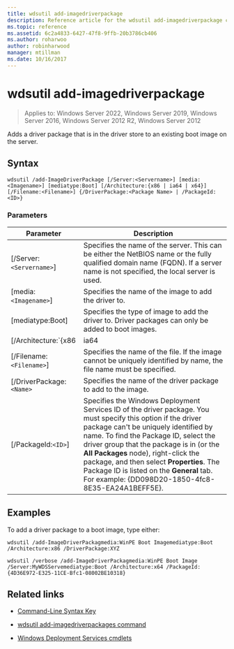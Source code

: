```yaml
---
title: wdsutil add-imagedriverpackage
description: Reference article for the wdsutil add-imagedriverpackage command, which adds a driver package that is in the driver store to an existing boot image on the server.
ms.topic: reference
ms.assetid: 6c2a4833-6427-47f8-9ffb-20b3786cb406
ms.author: roharwoo
author: robinharwood
manager: mtillman
ms.date: 10/16/2017
---
```


# wdsutil add-imagedriverpackage

>Applies to: Windows Server 2022, Windows Server 2019, Windows Server 2016, Windows Server 2012 R2, Windows Server 2012

Adds a driver package that is in the driver store to an existing boot image on the server.

## Syntax

```
wdsutil /add-ImageDriverPackage [/Server:<Servername>] [media:<Imagename>] [mediatype:Boot] [/Architecture:{x86 | ia64 | x64}] [/Filename:<Filename>] {/DriverPackage:<Package Name> | /PackageId:<ID>}
```

### Parameters

| Parameter | Description |
|--|--|
| [/Server:`<Servername>`] | Specifies the name of the server. This can be either the NetBIOS name or the fully qualified domain name (FQDN). If a server name is not specified, the local server is used. |
| [media:`<Imagename>`] | Specifies the name of the image to add the driver to. |
| [mediatype:Boot] | Specifies the type of image to add the driver to. Driver packages can only be added to boot images. |
| [/Architecture:`{x86 | ia64 | x64}`] | Specifies the architecture of the boot image. Because it's possible to have the same image name for boot images in different architectures, you should specify the architecture to ensure the correct image is used. |
| [/Filename:`<Filename>`] | Specifies the name of the file. If the image cannot be uniquely identified by name, the file name must be specified. |
| [/DriverPackage:`<Name>` | Specifies the name of the driver package to add to the image. |
| [/PackageId:`<ID>`] | Specifies the Windows Deployment Services ID of the driver package. You must specify this option if the driver package can't be uniquely identified by name. To find the Package ID, select the driver group that the package is in (or the **All Packages** node), right-click the package, and then select **Properties**. The Package ID is listed on the **General** tab. For example:  {DD098D20-1850-4fc8-8E35-EA24A1BEFF5E}. |

## Examples

To add a driver package to a boot image, type either:

```
wdsutil /add-ImageDriverPackagmedia:WinPE Boot Imagemediatype:Boot /Architecture:x86 /DriverPackage:XYZ
```

```
wdsutil /verbose /add-ImageDriverPackagmedia:WinPE Boot Image /Server:MyWDSServemediatype:Boot /Architecture:x64 /PackageId:{4D36E972-E325-11CE-Bfc1-08002BE10318}
```

## Related links

- [Command-Line Syntax Key](command-line-syntax-key.md)

- [wdsutil add-imagedriverpackages command](wdsutil-add-imagedriverpackages.md)

- [Windows Deployment Services cmdlets](/powershell/module/wds)

